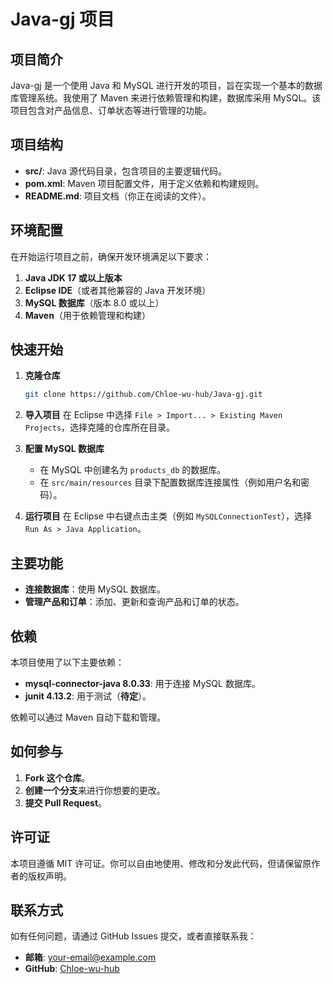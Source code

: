 # Java-gj 项目

## 项目简介

Java-gj 是一个使用 Java 和 MySQL 进行开发的项目，旨在实现一个基本的数据库管理系统。我使用了 Maven 来进行依赖管理和构建，数据库采用 MySQL。该项目包含对产品信息、订单状态等进行管理的功能。

## 项目结构

- **src/**: Java 源代码目录，包含项目的主要逻辑代码。
- **pom.xml**: Maven 项目配置文件，用于定义依赖和构建规则。
- **README.md**: 项目文档（你正在阅读的文件）。

## 环境配置

在开始运行项目之前，确保开发环境满足以下要求：

1. **Java JDK 17 或以上版本**
2. **Eclipse IDE**（或者其他兼容的 Java 开发环境）
3. **MySQL 数据库**（版本 8.0 或以上）
4. **Maven**（用于依赖管理和构建）

## 快速开始

1. **克隆仓库**
   ```sh
   git clone https://github.com/Chloe-wu-hub/Java-gj.git
   ```

2. **导入项目**
   在 Eclipse 中选择 `File > Import... > Existing Maven Projects`，选择克隆的仓库所在目录。

3. **配置 MySQL 数据库**
   - 在 MySQL 中创建名为 `products_db` 的数据库。
   - 在 `src/main/resources` 目录下配置数据库连接属性（例如用户名和密码）。

4. **运行项目**
   在 Eclipse 中右键点击主类（例如 `MySQLConnectionTest`），选择 `Run As > Java Application`。

## 主要功能

- **连接数据库**：使用 MySQL 数据库。
- **管理产品和订单**：添加、更新和查询产品和订单的状态。

## 依赖

本项目使用了以下主要依赖：

- **mysql-connector-java 8.0.33**: 用于连接 MySQL 数据库。
- **junit 4.13.2**: 用于测试（**待定**）。

依赖可以通过 Maven 自动下载和管理。

## 如何参与
1. **Fork 这个仓库**。
2. **创建一个分支**来进行你想要的更改。
3. **提交 Pull Request**。

## 许可证

本项目遵循 MIT 许可证。你可以自由地使用、修改和分发此代码，但请保留原作者的版权声明。

## 联系方式

如有任何问题，请通过 GitHub Issues 提交，或者直接联系我：

- **邮箱**: your-email@example.com
- **GitHub**: [Chloe-wu-hub](https://github.com/Chloe-wu-hub)

